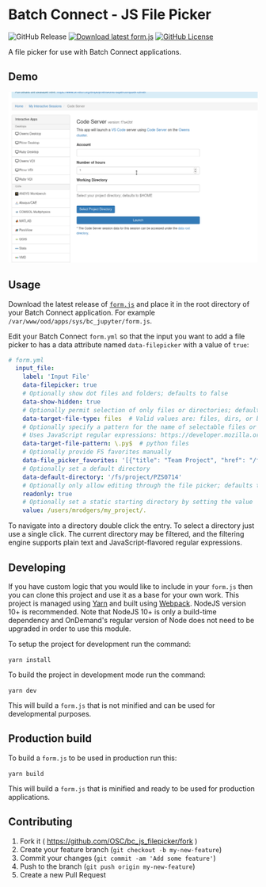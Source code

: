# Batch Connect - JS File Picker

![GitHub Release](https://img.shields.io/github/release/osc/bc_js_filepicker.svg)
[![Download latest form.js](https://github.com/OSC/bc_js_filepicker/actions/workflows/release.yml/badge.svg)](https://github.com/OSC/bc_js_filepicker/actions/workflows/release.yml)
[![GitHub License](https://img.shields.io/badge/license-MIT-green.svg)](https://opensource.org/licenses/MIT)

A file picker for use with Batch Connect applications.

## Demo ##

![filepicker demo](docs/file_picker_demo.gif)

## Usage ##

Download the latest release of [`form.js`](https://github.com/OSC/bc_js_filepicker/releases/latest) and place it in the root directory of your Batch Connect application. For example `/var/www/ood/apps/sys/bc_jupyter/form.js`.

Edit your Batch Connect `form.yml` so that the input you want to add a file picker to has a data attribute named `data-filepicker` with a value of `true`:

```yaml
# form.yml
  input_file:
    label: 'Input File'
    data-filepicker: true
    # Optionally show dot files and folders; defaults to false
    data-show-hidden: true
    # Optionally permit selection of only files or directories; defaults to both
    data-target-file-type: files  # Valid values are: files, dirs, or both
    # Optionally specify a pattern for the name of selectable files or directories; defaults to matching anything
    # Uses JavaScript regular expressions: https://developer.mozilla.org/en-US/docs/Web/JavaScript/Reference/Global_Objects/RegExp
    data-target-file-pattern: \.py$  # python files
    # Optionally provide FS favorites manually
    data-file_picker_favorites: '[{"title": "Team Project", "href": "/fs/project/PZS0714"}]'
    # Optionally set a default directory
    data-default-directory: '/fs/project/PZS0714' 
    # Optionally only allow editing through the file picker; defaults to false
    readonly: true
    # Optionally set a static starting directory by setting the value
    value: /users/mrodgers/my_project/.
```

To navigate into a directory double click the entry. To select a directory just use a single click. The current directory may be filtered, and the filtering engine supports plain text and JavaScript-flavored regular expressions.

## Developing ##

If you have custom logic that you would like to include in your `form.js` then you can clone this project and use it as a base for your own work. This project is managed using [Yarn](https://yarnpkg.com/) and built using [Webpack](https://webpack.js.org/). NodeJS version 10+ is recommended. Note that NodeJS 10+ is only a build-time dependency and OnDemand's regular version of Node does not need to be upgraded in order to use this module.

To setup the project for development run the command:

`yarn install`

To build the project in development mode run the command:

`yarn dev`

This will build a `form.js` that is not minified and can be
used for developmental purposes.

## Production build ##

To build a `form.js` to be used in production run this:

`yarn build`

This will build a `form.js` that is minified and ready to be
used for production applications.

## Contributing

1. Fork it ( https://github.com/OSC/bc_js_filepicker/fork )
2. Create your feature branch (`git checkout -b my-new-feature`)
3. Commit your changes (`git commit -am 'Add some feature'`)
4. Push to the branch (`git push origin my-new-feature`)
5. Create a new Pull Request
